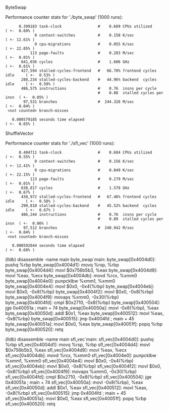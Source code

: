 ByteSwap

 Performance counter stats for './byte_swap' (1000 runs):

          0.399183 task-clock                #    0.689 CPUs utilized            ( +-  0.60% )
                 0 context-switches          #    0.158 K/sec                    ( +- 12.61% )
                 0 cpu-migrations            #    0.055 K/sec                    ( +- 22.05% )
               113 page-faults               #    0.283 M/sec                    ( +-  0.01% )
           641,036 cycles                    #    1.606 GHz                      ( +-  0.61% )
           427,594 stalled-cycles-frontend   #   66.70% frontend cycles idle     ( +-  0.53% )
           288,234 stalled-cycles-backend    #   44.96% backend  cycles idle     ( +-  0.59% )
           486,575 instructions              #    0.76  insns per cycle        
                                             #    0.88  stalled cycles per insn  ( +-  0.05% )
            97,531 branches                  #  244.326 M/sec                    ( +-  0.04% )
     <not counted> branch-misses           

       0.000579185 seconds time elapsed                                          ( +-  0.65% )

ShuffleVector

 Performance counter stats for './sfl_vec' (1000 runs):

          0.404711 task-clock                #    0.684 CPUs utilized            ( +-  0.55% )
                 0 context-switches          #    0.156 K/sec                    ( +- 12.41% )
                 0 cpu-migrations            #    0.049 K/sec                    ( +- 22.15% )
               113 page-faults               #    0.279 M/sec                    ( +-  0.01% )
           638,817 cycles                    #    1.578 GHz                      ( +-  0.67% )
           430,972 stalled-cycles-frontend   #   67.46% frontend cycles idle     ( +-  0.58% )
           290,810 stalled-cycles-backend    #   45.52% backend  cycles idle     ( +-  0.67% )
           486,244 instructions              #    0.76  insns per cycle        
                                             #    0.89  stalled cycles per insn  ( +-  0.06% )
            97,512 branches                  #  240.942 M/sec                    ( +-  0.04% )
     <not counted> branch-misses           

       0.000592044 seconds time elapsed                                          ( +-  0.68% )

(lldb) disassemble -name main
byte_swap`main:
byte_swap[0x4004d0]:  pushq  %rbp
byte_swap[0x4004d1]:  movq   %rsp, %rbp
byte_swap[0x4004d4]:  movl   $0x756b5b3, %eax
byte_swap[0x4004d9]:  movl   %eax, %ecx
byte_swap[0x4004db]:  movd   %rcx, %xmm0
byte_swap[0x4004e0]:  punpcklbw %xmm1, %xmm0
byte_swap[0x4004e4]:  movl   $0x0, -0x4(%rbp)
byte_swap[0x4004eb]:  movl   $0x0, -0x8(%rbp)
byte_swap[0x4004f2]:  movl   $0x0, -0x8(%rbp)
byte_swap[0x4004f9]:  movaps %xmm0, -0x30(%rbp)
byte_swap[0x4004fd]:  cmpl   $0x2710, -0x8(%rbp)
byte_swap[0x400504]:  jge    0x40051a                  ; main + 74
byte_swap[0x40050a]:  movl   -0x8(%rbp), %eax
byte_swap[0x40050d]:  addl   $0x1, %eax
byte_swap[0x400512]:  movl   %eax, -0x8(%rbp)
byte_swap[0x400515]:  jmp    0x4004fd                  ; main + 45
byte_swap[0x40051a]:  movl   $0x0, %eax
byte_swap[0x40051f]:  popq   %rbp
byte_swap[0x400520]:  retq   

(lldb) disassemble -name main
sfl_vec`main:
sfl_vec[0x4004d0]:  pushq  %rbp
sfl_vec[0x4004d1]:  movq   %rsp, %rbp
sfl_vec[0x4004d4]:  movl   $0x756b5b3, %eax
sfl_vec[0x4004d9]:  movl   %eax, %ecx
sfl_vec[0x4004db]:  movd   %rcx, %xmm0
sfl_vec[0x4004e0]:  punpcklbw %xmm1, %xmm0
sfl_vec[0x4004e4]:  movl   $0x0, -0x4(%rbp)
sfl_vec[0x4004eb]:  movl   $0x0, -0x8(%rbp)
sfl_vec[0x4004f2]:  movl   $0x0, -0x8(%rbp)
sfl_vec[0x4004f9]:  movaps %xmm0, -0x30(%rbp)
sfl_vec[0x4004fd]:  cmpl   $0x2710, -0x8(%rbp)
sfl_vec[0x400504]:  jge    0x40051a                  ; main + 74
sfl_vec[0x40050a]:  movl   -0x8(%rbp), %eax
sfl_vec[0x40050d]:  addl   $0x1, %eax
sfl_vec[0x400512]:  movl   %eax, -0x8(%rbp)
sfl_vec[0x400515]:  jmp    0x4004fd                  ; main + 45
sfl_vec[0x40051a]:  movl   $0x0, %eax
sfl_vec[0x40051f]:  popq   %rbp
sfl_vec[0x400520]:  retq   
